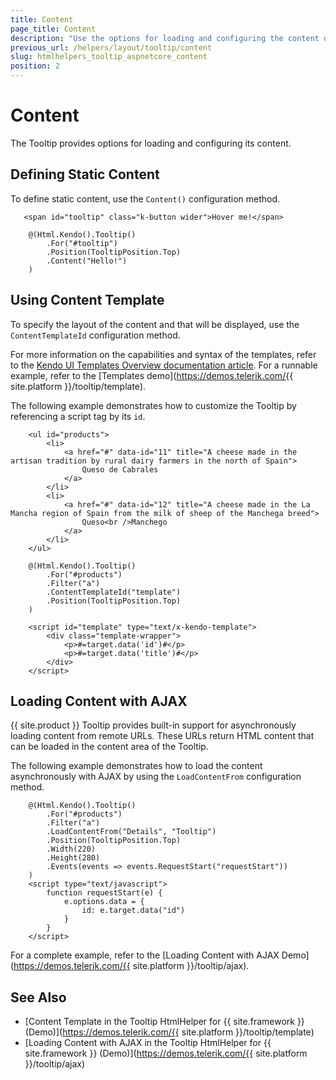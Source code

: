 ```yaml
---
title: Content
page_title: Content
description: "Use the options for loading and configuring the content of the Telerik UI Tooltip component for {{ site.framework }}."
previous_url: /helpers/layout/tooltip/content
slug: htmlhelpers_tooltip_aspnetcore_content
position: 2
---
```


# Content

The Tooltip provides options for loading and configuring its content.

## Defining Static Content

To define static content, use the `Content()` configuration method.

```HtmlHelper
   <span id="tooltip" class="k-button wider">Hover me!</span>

    @(Html.Kendo().Tooltip()
        .For("#tooltip")
        .Position(TooltipPosition.Top)
        .Content("Hello!")
    )
```

## Using Content Template

To specify the layout of the content and that will be displayed, use the `ContentTemplateId` configuration method.

For more information on the capabilities and syntax of the templates, refer to the [Kendo UI Templates Overview documentation article](https://docs.telerik.com/kendo-ui/framework/templates/overview). For a runnable example, refer to the [Templates demo](https://demos.telerik.com/{{ site.platform }}/tooltip/template).

The following example demonstrates how to customize the Tooltip by referencing a script tag by its `id`.

```HtmlHelper
    <ul id="products">
        <li>
            <a href="#" data-id="11" title="A cheese made in the artisan tradition by rural dairy farmers in the north of Spain">
                Queso de Cabrales
            </a>
        </li>
        <li>
            <a href="#" data-id="12" title="A cheese made in the La Mancha region of Spain from the milk of sheep of the Manchega breed">
                Queso<br />Manchego
            </a> 
        </li>
    </ul>

    @(Html.Kendo().Tooltip()
        .For("#products")
        .Filter("a")        
        .ContentTemplateId("template")
        .Position(TooltipPosition.Top)
    )

    <script id="template" type="text/x-kendo-template">
        <div class="template-wrapper">
            <p>#=target.data('id')#</p>
            <p>#=target.data('title')#</p>
        </div>
    </script>
```

## Loading Content with AJAX

{{ site.product }} Tooltip provides built-in support for asynchronously loading content from remote URLs. These URLs return HTML content that can be loaded in the  content area of the Tooltip.

The following example demonstrates how to load the content asynchronously with AJAX by using the `LoadContentFrom` configuration method.

```HtmlHelper
    @(Html.Kendo().Tooltip()
        .For("#products")
        .Filter("a")
        .LoadContentFrom("Details", "Tooltip")
        .Position(TooltipPosition.Top)
        .Width(220)
        .Height(280)
        .Events(events => events.RequestStart("requestStart"))
    )
    <script type="text/javascript">
        function requestStart(e) {
            e.options.data = {
                id: e.target.data("id")
            }
        }
    </script>
```

For a complete example, refer to the [Loading Content with AJAX Demo](https://demos.telerik.com/{{ site.platform }}/tooltip/ajax).

## See Also

* [Content Template in the Tooltip HtmlHelper for {{ site.framework }} (Demo)](https://demos.telerik.com/{{ site.platform }}/tooltip/template)
* [Loading Content with AJAX in the Tooltip HtmlHelper for {{ site.framework }} (Demo)](https://demos.telerik.com/{{ site.platform }}/tooltip/ajax)
